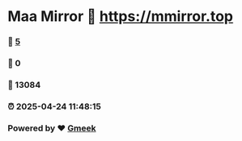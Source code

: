 # Maa Mirror :link: https://mmirror.top 
### :page_facing_up: [5](https://mmirror.top/tag.html) 
### :speech_balloon: 0 
### :hibiscus: 13084 
### :alarm_clock: 2025-04-24 11:48:15 
### Powered by :heart: [Gmeek](https://github.com/Meekdai/Gmeek)
